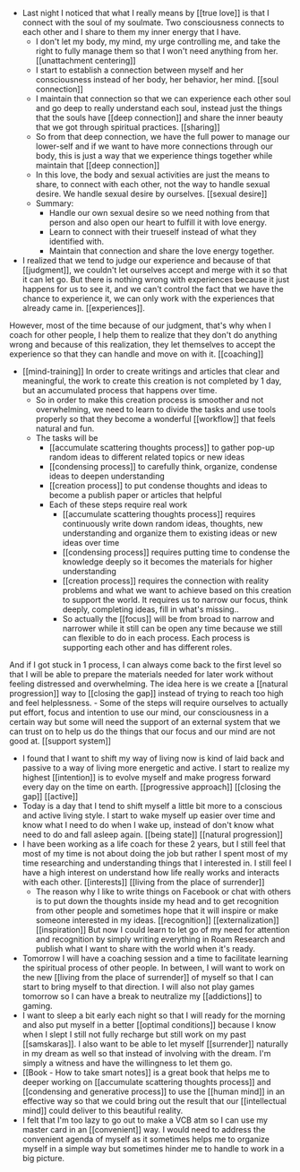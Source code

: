 - Last night I noticed that what I really means by [[true love]] is that I connect with the soul of my soulmate. Two consciousness connects to each other and I share to them my inner energy that I have. 
    - I don't let my body, my mind, my urge controlling me, and take the right to fully manage them so that I won't need anything from her. [[unattachment centering]]
    - I start to establish a connection between myself and her consciousness instead of her body, her behavior, her mind. [[soul connection]]
    - I maintain that connection so that we can experience each other soul and go deep to really understand each soul, instead just the things that the souls have [[deep connection]] and share the inner beauty that we got through spiritual practices. [[sharing]]
    - So from that deep connection, we have the full power to manage our lower-self and if we want to have more connections through our body, this is just a way that we experience things together while maintain that [[deep connection]]
    - In this love, the body and sexual activities are just the means to share, to connect with each other, not the way to handle sexual desire. We handle sexual desire by ourselves. [[sexual desire]]
    - Summary:
        - Handle our own sexual desire so we need nothing from that person and also open our heart to fulfill it with love energy.
        - Learn to connect with their trueself instead of what they identified with.
        - Maintain that connection and share the love energy together.
- I realized that we tend to judge our experience and because of that [[judgment]], we couldn't let ourselves accept and merge with it so that it can let go. But there is nothing wrong with experiences because it just happens for us to see it, and we can't control the fact that we have the chance to experience it, we can only work with the experiences that already came in. [[experiences]].

However, most of the time because of our judgment, that's why when I coach for other people, I help them to realize that they don't do anything wrong and because of this realization, they let themselves to accept the experience so that they can handle and move on with it. [[coaching]] 
- [[mind-training]] In order to create writings and articles that clear and meaningful, the work to create this creation is not completed by 1 day, but an accumulated process that happens over time.
    - So in order to make this creation process is smoother and not overwhelming, we need to learn to divide the tasks and use tools properly so that they become a wonderful [[workflow]] that feels natural and fun.
    - The tasks will be
        - [[accumulate scattering thoughts process]] to gather pop-up random ideas to different related topics or new ideas
        - [[condensing process]] to carefully think, organize, condense ideas to deepen understanding
        - [[creation process]] to put condense thoughts and ideas to become a publish paper or articles that helpful
        - Each of these steps require real work
            - [[accumulate scattering thoughts process]] requires continuously write down random ideas, thoughts, new understanding and organize them to existing ideas or new ideas over time
            - [[condensing process]] requires putting time to condense the knowledge deeply so it becomes the materials for higher understanding
            - [[creation process]] requires the connection with reality problems and what we want to achieve based on this creation to support the world. It requires us to narrow our focus, think deeply, completing ideas, fill in what's missing..
            - So actually the [[focus]] will be from broad to narrow and narrower while it still can be open any time because we still can flexible to do in each process. Each process is supporting each other and has different roles. 

And if I got stuck in 1 process, I can always come back to the first level so that I will be able to prepare the materials needed for later work without feeling distressed and overwhelming. The idea here is we create a [[natural progression]] way to [[closing the gap]] instead of trying to reach too high and feel helplessness.
        - Some of the steps will require ourselves to actually put effort, focus and intention to use our mind, our consciousness in a certain way but some will need the support of an external system that we can trust on to help us do the things that our focus and our mind are not good at. [[support system]]
- I found that I want to shift my way of living now is kind of laid back and passive to a way of living more energetic and active. I start to realize my highest [[intention]] is to evolve myself and make progress forward every day on the time on earth. [[progressive approach]] [[closing the gap]] [[active]]
- Today is a day that I tend to shift myself a little bit more to a conscious and active living style. I start to wake myself up easier over time and know what I need to do when I wake up, instead of don't know what need to do and fall asleep again. [[being state]] [[natural progression]]
-  I have been working as a life coach for these 2 years, but I still feel that most of my time is not about doing the job but rather I spent most of my time researching and understanding things that I interested in. I still feel I have a high interest on understand how life really works and interacts with each other. [[interests]] [[living from the place of surrender]]
    - The reason why I like to write things on Facebook or chat with others is to put down the thoughts inside my head and to get recognition from other people and sometimes hope that it will inspire or make someone interested in my ideas. [[recognition]] [[externalization]] [[inspiration]] But now I could learn to let go of my need for attention and recognition by simply writing everything in Roam Research and publish what I want to share with the world when it's ready. 
- Tomorrow I will have a coaching session and a time to facilitate learning the spiritual process of other people. In between, I will want to work on the new [[living from the place of surrender]] of myself so that I can start to bring myself to that direction. I will also not play games tomorrow so I can have a break to neutralize my [[addictions]] to gaming.
- I want to sleep a bit early each night so that I will ready for the morning and also put myself in a better [[optimal conditions]] because I know when I slept I still not fully recharge but still work on my past [[samskaras]]. I also want to be able to let myself [[surrender]] naturally in my dream as well so that instead of involving with the dream. I'm simply a witness and have the willingness to let them go.
- [[Book - How to take smart notes]] is a great book that helps me to deeper working on [[accumulate scattering thoughts process]] and [[condensing and generative process]] to use the [[human mind]] in an effective way so that we could bring out the result that our [[intellectual mind]] could deliver to this beautiful reality.
- I felt that I'm too lazy to go out to make a VCB atm so I can use my master card in an [[convenient]] way. I would need to address the convenient agenda of myself as it sometimes helps me to organize myself in a simple way but sometimes hinder me to handle to work in a big picture. 

